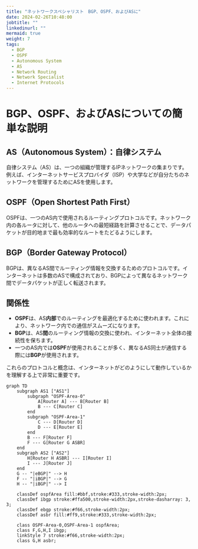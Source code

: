 ```yaml
---
title: "ネットワークスペシャリスト　BGP、OSPF、およびASに"
date: 2024-02-26T10:48:00
jobtitle: ""
linkedinurl: ""
mermaid: true
weight: 7
tags:
  - BGP
  - OSPF
  - Autonomous System
  - AS
  - Network Routing
  - Network Specialist
  - Internet Protocols
---
```


# BGP、OSPF、およびASについての簡単な説明

## AS（Autonomous System）：自律システム

自律システム（AS）は、一つの組織が管理するIPネットワークの集まりです。例えば、インターネットサービスプロバイダ（ISP）や大学などが自分たちのネットワークを管理するためにASを使用します。

## OSPF（Open Shortest Path First）

OSPFは、一つのAS内で使用されるルーティングプロトコルです。ネットワーク内の各ルータに対して、他のルータへの最短経路を計算させることで、データパケットが目的地まで最も効率的なルートをたどるようにします。

## BGP（Border Gateway Protocol）

BGPは、異なるAS間でルーティング情報を交換するためのプロトコルです。インターネットは多数のASで構成されており、BGPによって異なるネットワーク間でデータパケットが正しく転送されます。

## 関係性

- **OSPF**は、AS**内部**でのルーティングを最適化するために使われます。これにより、ネットワーク内での通信がスムーズになります。
- **BGP**は、AS**間**のルーティング情報の交換に使われ、インターネット全体の接続性を保ちます。
- 一つのAS内では**OSPF**が使用されることが多く、異なるAS同士が通信する際には**BGP**が使用されます。

これらのプロトコルと概念は、インターネットがどのようにして動作しているかを理解する上で非常に重要です。

```mermaid
graph TD
    subgraph AS1 ["AS1"]
        subgraph "OSPF-Area-0"
            A[Router A] --- B[Router B]
            B --- C[Router C]
        end
        subgraph "OSPF-Area-1"
            C --- D[Router D]
            D --- E[Router E]
        end
        B --- F[Router F]
        F --- G[Router G ASBR]
    end
    subgraph AS2 ["AS2"]
        H[Router H ASBR] --- I[Router I]
        I --- J[Router J]
    end
    G -- "|eBGP|" --> H
    F -- "|iBGP|" --> G
    H -- "|iBGP|" --> I

    classDef ospfArea fill:#bbf,stroke:#333,stroke-width:2px;
    classDef ibgp stroke:#ffa500,stroke-width:2px,stroke-dasharray: 3, 3;
    classDef ebgp stroke:#f66,stroke-width:2px;
    classDef asbr fill:#ff9,stroke:#333,stroke-width:2px;

    class OSPF-Area-0,OSPF-Area-1 ospfArea;
    class F,G,H,I ibgp;
    linkStyle 7 stroke:#f66,stroke-width:2px;
    class G,H asbr;
```
